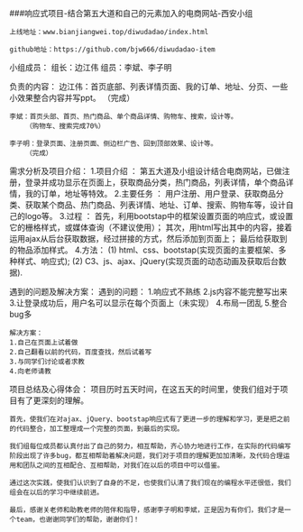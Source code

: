 ###响应式项目-结合第五大道和自己的元素加入的电商网站-西安小组

	上线地址：www.bianjiangwei.top/diwudadao/index.html
	
	github地址：https://github.com/bjw666/diwudadao-item
	
小组成员：
	组长：边江伟
	组员：李斌、李子明
	
负责的内容：
	边江伟：首页底部、列表详情页面、我的订单、地址、分页、一些小效果整合内容并写ppt。
		（完成）

	李斌：首页头部、首页、热门商品、单个商品详情、购物车、搜索，设计等。
		（购物车、搜索完成70%）
	
	李子明：登录页面、注册页面、侧边栏广告、回到顶部效果、设计等。
		（完成）
		
需求分析及项目介绍：
	1.项目介绍 ： 第五大道及小组设计结合电商网站，已做注册，登录并成功显示在页面上，获取商品分类，热门商品，列表详情，单个商品详情，我的订单，地址等特效。
	2.主要任务 ： 用户注册、用户登录、获取商品分类、获取某个商品、热门商品、列表详情、地址、订单、搜索、购物车等，设计自己的logo等。
	3.过程 ：
		首先，利用bootstap中的框架设置页面的响应式，或设置它的栅格样式，或媒体查询（不建议使用）；
		其次，用html写出其中的内容，接着运用ajax从后台获取数据，经过拼接的方式，然后添加到页面上；
		最后给获取到的物品添加样式。
	4.方法：
	(1) html、css、bootstap(实现页面的主要框架、多种样式、响应式);
	(2) C3、js、ajax、jQuery(实现页面的动态动画及获取后台数据).

遇到的问题及解决方案：
	遇到的问题：
		1.响应式不熟练
		2.js内容不能完整写出来
		3.让登录成功后，用户名可以显示在每个页面上（未实现）
		4.布局一团乱
		5.整合bug多
	
	解决方案：
	1.自己在页面上试着做
	2.自己翻看以前的代码，百度查找，然后试着写
	3.与同学们讨论或者求教
	4.向老师请教

项目总结及心得体会：
	项目历时五天时间，在这五天的时间里，使我们组对于项目有了更深刻的理解。
	
	首先，使我们在对ajax、jQuery、bootstap响应式有了更进一步的理解和学习，更是把之前的代码整合，加工整理成一个完整的页面，到最后的实现。
	
	我们组每位成员都认真付出了自己的努力，相互帮助，齐心协力地进行工作，在实际的代码编写阶段出现了许多bug，都互相帮助着解决问题，我们对于项目的理解更加加清晰，及代码合理运用和团队之间的互相配合、互相帮助，对我们在以后的项目中可以借鉴。
	
	通过这次实践，使我们认识到了自身的不足，也使我们认清了我们现在的编程水平还很低，我们组会在以后的学习中继续前进。
	
	最后，感谢关老师和助教老师的陪伴和指导，感谢李子明和李斌，正是因为有你们，我们才是一个team，也谢谢同学们的帮助，谢谢你们！

